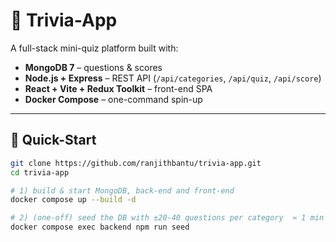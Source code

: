 # 🧠 Trivia-App

A full-stack mini-quiz platform built with:

* **MongoDB 7** – questions & scores  
* **Node.js + Express** – REST API (`/api/categories`, `/api/quiz`, `/api/score`)  
* **React + Vite + Redux Toolkit** – front-end SPA  
* **Docker Compose** – one-command spin-up

---

## 🚀 Quick-Start

```bash
git clone https://github.com/ranjithbantu/trivia-app.git
cd trivia-app

# 1) build & start MongoDB, back-end and front-end
docker compose up --build -d

# 2) (one-off) seed the DB with ±20-40 questions per category  ≈ 1 min
docker compose exec backend npm run seed
